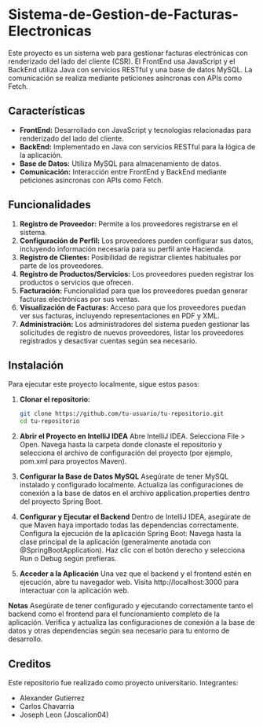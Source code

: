 # Sistema-de-Gestion-de-Facturas-Electronicas
Este proyecto es un sistema web para gestionar facturas electrónicas con renderizado del lado del cliente (CSR). El FrontEnd usa JavaScript y el BackEnd utiliza Java con servicios RESTful y una base de datos MySQL. La comunicación se realiza mediante peticiones asíncronas con APIs como Fetch.

## Características

- **FrontEnd:** Desarrollado con JavaScript y tecnologías relacionadas para renderizado del lado del cliente.
- **BackEnd:** Implementado en Java con servicios RESTful para la lógica de la aplicación.
- **Base de Datos:** Utiliza MySQL para almacenamiento de datos.
- **Comunicación:** Interacción entre FrontEnd y BackEnd mediante peticiones asíncronas con APIs como Fetch.

## Funcionalidades

1. **Registro de Proveedor:** Permite a los proveedores registrarse en el sistema.
2. **Configuración de Perfil:** Los proveedores pueden configurar sus datos, incluyendo información necesaria para su perfil ante Hacienda.
3. **Registro de Clientes:** Posibilidad de registrar clientes habituales por parte de los proveedores.
4. **Registro de Productos/Servicios:** Los proveedores pueden registrar los productos o servicios que ofrecen.
5. **Facturación:** Funcionalidad para que los proveedores puedan generar facturas electrónicas por sus ventas.
6. **Visualización de Facturas:** Acceso para que los proveedores puedan ver sus facturas, incluyendo representaciones en PDF y XML.
7. **Administración:** Los administradores del sistema pueden gestionar las solicitudes de registro de nuevos proveedores, listar los proveedores registrados y desactivar cuentas según sea necesario.

## Instalación
Para ejecutar este proyecto localmente, sigue estos pasos:

1. **Clonar el repositorio:**
   ```bash
   git clone https://github.com/tu-usuario/tu-repositorio.git
   cd tu-repositorio
   
2. **Abrir el Proyecto en IntelliJ IDEA**
  Abre IntelliJ IDEA.
  Selecciona File > Open.
  Navega hasta la carpeta donde clonaste el repositorio y selecciona el archivo de configuración del proyecto (por ejemplo, pom.xml para proyectos Maven).

3. **Configurar la Base de Datos MySQL**
  Asegúrate de tener MySQL instalado y configurado localmente.
  Actualiza las configuraciones de conexión a la base de datos en el archivo application.properties dentro del proyecto Spring Boot.

4. **Configurar y Ejecutar el Backend**
  Dentro de IntelliJ IDEA, asegúrate de que Maven haya importado todas las dependencias correctamente.
  Configura la ejecución de la aplicación Spring Boot:
    Navega hasta la clase principal de la aplicación (generalmente anotada con @SpringBootApplication).
    Haz clic con el botón derecho y selecciona Run o Debug según prefieras.
   
6. **Acceder a la Aplicación**
  Una vez que el backend y el frontend estén en ejecución, abre tu navegador web.
  Visita http://localhost:3000 para interactuar con la aplicación web.

**Notas**
Asegúrate de tener configurado y ejecutando correctamente tanto el backend como el frontend para el funcionamiento completo de la aplicación.
Verifica y actualiza las configuraciones de conexión a la base de datos y otras dependencias según sea necesario para tu entorno de desarrollo.

## Creditos
Este repositorio fue realizado como proyecto universitario.
Integrantes:
 - Alexander Gutierrez
 - Carlos Chavarria
 - Joseph Leon (Joscalion04)
